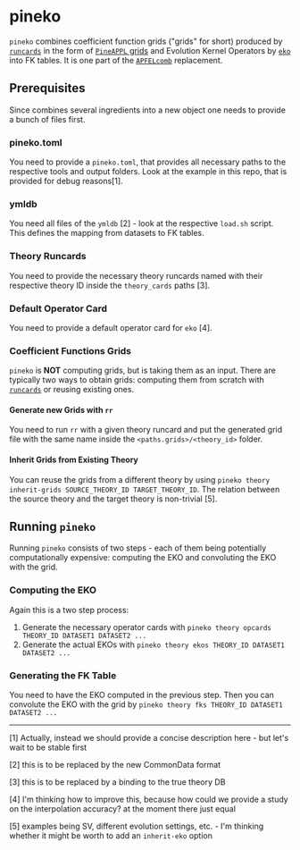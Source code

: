 # pineko

`pineko` combines coefficient function grids ("grids" for short) produced by [`runcards`](https://github.com/NNPDF/runcards)
in the form of [`PineAPPL` grids](https://github.com/N3PDF/pineappl)
and Evolution Kernel Operators by [`eko`](https://github.com/N3PDF/eko)
into FK tables. It is one part of the [`APFELcomb`](https://github.com/NNPDF/apfelcomb) replacement.

## Prerequisites

Since combines several ingredients into a new object one needs to provide a bunch of files first.

### pineko.toml

You need to provide a `pineko.toml`, that provides all necessary paths to the respective tools and output folders.
Look at the example in this repo, that is provided for debug reasons[1].

### ymldb

You need all files of the `ymldb` [2] - look at the respective `load.sh` script.
This defines the mapping from datasets to FK tables.

### Theory Runcards

You need to provide the necessary theory runcards named with their respective theory ID inside the `theory_cards` paths [3].

### Default Operator Card

You need to provide a default operator card for `eko` [4].

### Coefficient Functions Grids

`pineko` is **NOT** computing grids, but is taking them as an input.
There are typically two ways to obtain grids: computing them from scratch with [`runcards`](https://github.com/NNPDF/runcards)
or reusing existing ones.

#### Generate new Grids with `rr`

You need to run `rr` with a given theory runcard and put the generated grid file with the same name
inside the `<paths.grids>/<theory_id>` folder.

#### Inherit Grids from Existing Theory

You can reuse the grids from a different theory by using `pineko theory inherit-grids SOURCE_THEORY_ID TARGET_THEORY_ID`.
The relation between the source theory and the target theory is non-trivial [5].

## Running `pineko`

Running `pineko` consists of two steps - each of them being potentially computationally expensive:
computing the EKO and convoluting the EKO with the grid.

### Computing the EKO

Again this is a two step process:
1. Generate the necessary operator cards with `pineko theory opcards THEORY_ID DATASET1 DATASET2 ...`
2. Generate the actual EKOs with `pineko theory ekos THEORY_ID DATASET1 DATASET2 ...`

### Generating the FK Table

You need to have the EKO computed in the previous step.
Then you can convolute the EKO with the grid by `pineko theory fks THEORY_ID DATASET1 DATASET2 ...`

---

[1] Actually, instead we should provide a concise description here - but let's wait to be stable first

[2] this is to be replaced by the new CommonData format

[3] this is to be replaced by a binding to the true theory DB

[4] I'm thinking how to improve this, because how could we provide a study on the interpolation accuracy? at the moment there just equal

[5] examples being SV, different evolution settings, etc. - I'm thinking whether it might be worth to add an `inherit-eko` option
